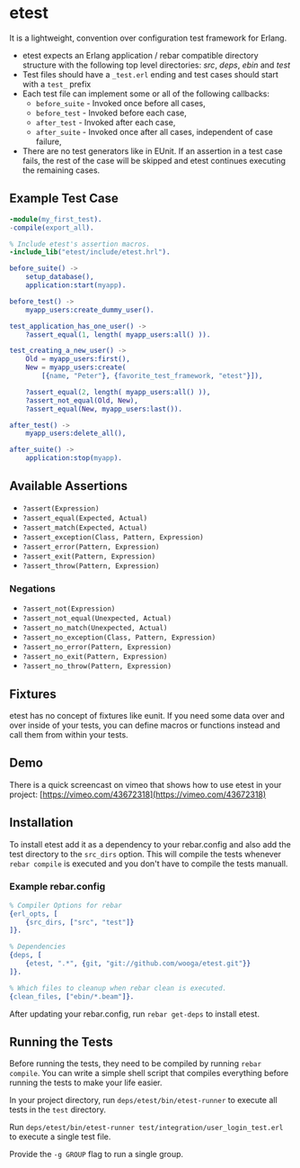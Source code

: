 # etest

It is a lightweight, convention over configuration test framework for
Erlang.

* etest expects an Erlang application / rebar compatible directory structure
with the following top level directories: _src_, _deps_, _ebin_ and _test_
* Test files should have a `_test.erl` ending and test cases should start
with a `test_` prefix
* Each test file can implement some or all of the following callbacks:
  * `before_suite` - Invoked once before all cases,
  * `before_test` - Invoked before each case,
  * `after_test` - Invoked after each case,
  * `after_suite` - Invoked once after all cases, independent of case failure,
* There are no test generators like in EUnit. If an assertion in a test case
fails, the rest of the case will be skipped and etest continues executing the
remaining cases.

## Example Test Case

```erlang
-module(my_first_test).
-compile(export_all).

% Include etest's assertion macros.
-include_lib("etest/include/etest.hrl").

before_suite() ->
    setup_database(),
    application:start(myapp).

before_test() ->
    myapp_users:create_dummy_user().

test_application_has_one_user() ->
    ?assert_equal(1, length( myapp_users:all() )).

test_creating_a_new_user() ->
    Old = myapp_users:first(),
    New = myapp_users:create(
        [{name, "Peter"}, {favorite_test_framework, "etest"}]),

    ?assert_equal(2, length( myapp_users:all() )),
    ?assert_not_equal(Old, New),
    ?assert_equal(New, myapp_users:last()).

after_test() ->
    myapp_users:delete_all(),

after_suite() ->
    application:stop(myapp).
```

## Available Assertions

* ```?assert(Expression)```
* ```?assert_equal(Expected, Actual)```
* ```?assert_match(Expected, Actual)```
* ```?assert_exception(Class, Pattern, Expression)```
* ```?assert_error(Pattern, Expression)```
* ```?assert_exit(Pattern, Expression)```
* ```?assert_throw(Pattern, Expression)```

### Negations

* ```?assert_not(Expression)```
* ```?assert_not_equal(Unexpected, Actual)```
* ```?assert_no_match(Unexpected, Actual)```
* ```?assert_no_exception(Class, Pattern, Expression)```
* ```?assert_no_error(Pattern, Expression)```
* ```?assert_no_exit(Pattern, Expression)```
* ```?assert_no_throw(Pattern, Expression)```

## Fixtures

etest has no concept of fixtures like eunit. If you need some
data over and over inside of your tests, you can define macros or
functions instead and call them from within your tests.

## Demo

There is a quick screencast on vimeo that shows how to use etest in your
project: [https://vimeo.com/43672318](https://vimeo.com/43672318)

## Installation

To install etest add it as a dependency to your rebar.config and also add
the test directory to the ```src_dirs``` option. This will compile the
tests whenever ```rebar compile``` is executed and you don't have to compile
the tests manuall.

### Example rebar.config

```erlang
% Compiler Options for rebar
{erl_opts, [
    {src_dirs, ["src", "test"]}
]}.

% Dependencies
{deps, [
    {etest, ".*", {git, "git://github.com/wooga/etest.git"}}
]}.

% Which files to cleanup when rebar clean is executed.
{clean_files, ["ebin/*.beam"]}.
```

After updating your rebar.config, run ```rebar get-deps``` to install etest.


## Running the Tests

Before running the tests, they need to be compiled by running
```rebar compile```. You can write a simple shell script that compiles
everything before running the tests to make your life easier.

In your project directory, run ```deps/etest/bin/etest-runner``` to execute all
tests in the `test` directory.

Run ```deps/etest/bin/etest-runner test/integration/user_login_test.erl``` to
execute a single test file.

Provide the `-g GROUP` flag to run a single group.
